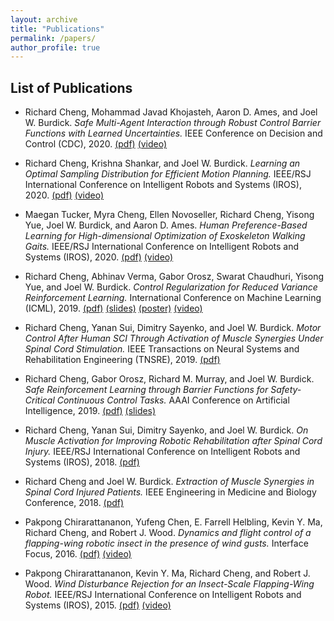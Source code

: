 ```yaml
---
layout: archive
title: "Publications"
permalink: /papers/
author_profile: true
---
```


List of Publications
------

* Richard Cheng, Mohammad Javad Khojasteh, Aaron D. Ames, and Joel W. Burdick. *Safe Multi-Agent Interaction through Robust Control Barrier Functions with Learned Uncertainties.* IEEE Conference on Decision and Control (CDC), 2020. [(pdf)](http://rcheng805.github.io/files/cdc2020.pdf) [(video)](http://rcheng805.github.io/files/CDC2020_video.mp4) <br/>

* Richard Cheng, Krishna Shankar, and Joel W. Burdick. *Learning an Optimal Sampling Distribution for Efficient Motion Planning.* IEEE/RSJ International Conference on Intelligent Robots and Systems (IROS), 2020. [(pdf)](http://rcheng805.github.io/files/iros2020_tri.pdf) [(video)](http://rcheng805.github.io/files/IROS20_1807_VI_i.mp4) <br/>

* Maegan Tucker, Myra Cheng, Ellen Novoseller, Richard Cheng, Yisong Yue, Joel W. Burdick, and Aaron D. Ames. *Human Preference-Based Learning for High-dimensional Optimization of Exoskeleton Walking Gaits.* IEEE/RSJ International Conference on Intelligent Robots and Systems (IROS), 2020. [(pdf)](http://rcheng805.github.io/files/iros2020_gait.pdf) [(video)](http://rcheng805.github.io/files/IROS20_1917_VI_fi.mp4) <br/>

* Richard Cheng, Abhinav Verma, Gabor Orosz, Swarat Chaudhuri, Yisong Yue, and Joel W. Burdick. *Control Regularization for Reduced Variance Reinforcement Learning.* International Conference on Machine Learning (ICML), 2019. [(pdf)](http://rcheng805.github.io/files/icml2019_paper.pdf) [(slides)](http://rcheng805.github.io/files/icml2019_presentation.pdf) [(poster)](http://rcheng805.github.io/files/icml2019_poster.pdf) [(video)](http://rcheng805.github.io/files/CORERL_video.mp4) <br/>

* Richard Cheng, Yanan Sui, Dimitry Sayenko, and Joel W. Burdick. *Motor Control After Human SCI Through Activation of Muscle Synergies Under Spinal Cord Stimulation.* IEEE Transactions on Neural Systems and Rehabilitation Engineering (TNSRE), 2019. [(pdf)](http://rcheng805.github.io/files/tnsre2019.pdf) <br/>

* Richard Cheng, Gabor Orosz, Richard M. Murray, and Joel W. Burdick. *Safe Reinforcement Learning through Barrier Functions for Safety-Critical Continuous Control Tasks.* AAAI Conference on Artificial Intelligence, 2019. [(pdf)](http://rcheng805.github.io/files/aaai2019.pdf) [(slides)](http://rcheng805.github.io/files/aaai2019_slides.pdf)<br/>

* Richard Cheng, Yanan Sui, Dimitry Sayenko, and Joel W. Burdick. *On Muscle Activation for Improving Robotic Rehabilitation after Spinal Cord Injury.* IEEE/RSJ International Conference on Intelligent Robots and Systems (IROS), 2018. [(pdf)](http://rcheng805.github.io/files/iros2018.pdf) <br/>

* Richard Cheng and Joel W. Burdick. *Extraction of Muscle Synergies in Spinal Cord Injured Patients.* IEEE Engineering in Medicine and Biology Conference, 2018. [(pdf)](http://rcheng805.github.io/files/embc2018.pdf) <br/>

* Pakpong Chirarattananon, Yufeng Chen, E. Farrell Helbling, Kevin Y. Ma, Richard Cheng, and Robert J. Wood. *Dynamics and flight control of a flapping-wing robotic insect in the presence of wind gusts.* Interface Focus, 2016. [(pdf)](http://rcheng805.github.io/files/interface2016.pdf) [(video)](http://rcheng805.github.io/files/interface2016.mp4) <br/>

* Pakpong Chirarattananon, Kevin Y. Ma, Richard Cheng, and Robert J. Wood. *Wind Disturbance Rejection for an Insect-Scale Flapping-Wing Robot.* IEEE/RSJ International Conference on Intelligent Robots and Systems (IROS), 2015. [(pdf)](http://rcheng805.github.io/files/iros2015.pdf) [(video)](http://rcheng805.github.io/files/iros2015.mp4) <br/>

